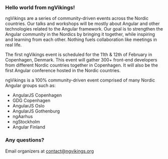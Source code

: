 ### Hello world from ngVikings!

ngVikings are a series of community-driven events across the Nordic countries. Our talks and workshops will be mostly about Angular and other technologies related to the Angular framework. Our goal is to strengthen the Angular community in the Nordics by bringing it together, while inspiring and learning from each other. Nothing fuels collaboration like meetings in real life.

The first ngVikings event is scheduled for the 11th & 12th of February in Copenhagen, Denmark. This event will gather 300+ front-end developers from different Nordic countries together in Copenhagen. It will also be the first Angular conference hosted in the Nordic countries.

ngVikings is a 100% community-driven event comprised of many Nordic Angular groups such as:
* AngularJS Copenhagen
* GDG Copenhagen
* AngularJS Oslo
* AngularJS Gothenburg
* ngAarhus
* ngStockholm
* Angular Finland

### Any questions?
Email organizers at [contact@ngvikings.org](mailto:contact@ngvikings.org)
